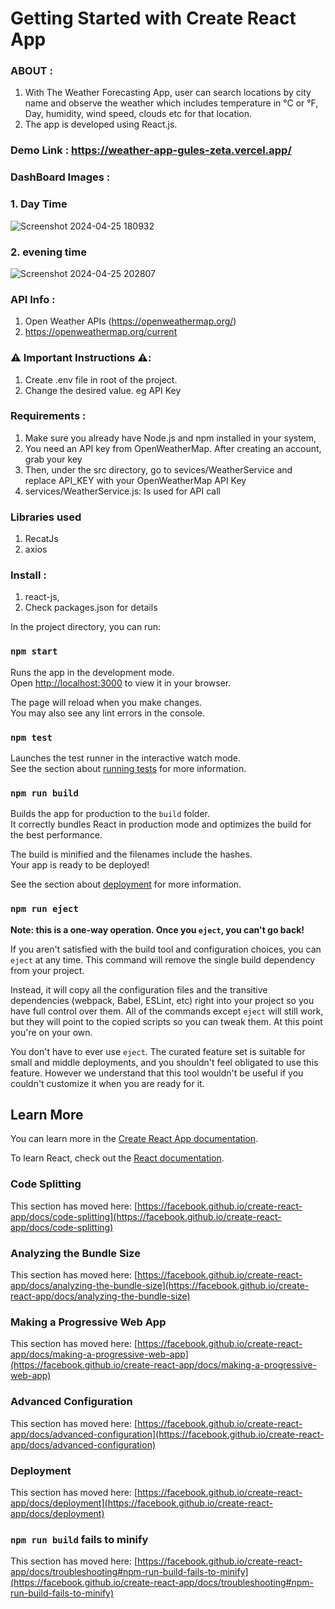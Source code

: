 # Getting Started with Create React App

### ABOUT :

1. With The Weather Forecasting App, user can search locations by city name and observe the weather which includes temperature in °C or °F, Day, humidity, wind speed, clouds etc for that location.
2. The app is developed using React.js.

### Demo Link  :  https://weather-app-gules-zeta.vercel.app/

### DashBoard Images :

### 1.  Day Time
![Screenshot 2024-04-25 180932](https://github.com/Ravi8972/weatherApp/assets/120507471/89aa6808-ebc9-473a-81ac-677c7a852c73)
### 2.  evening time
![Screenshot 2024-04-25 202807](https://github.com/Ravi8972/weatherApp/assets/120507471/a1cf0e57-6c71-47eb-af2d-a252792b9535)

### API Info : 
 1. Open Weather APIs (https://openweathermap.org/)
 2. https://openweathermap.org/current

### ⚠️ Important Instructions ⚠️:
1. Create .env file in root of the project.
2.  Change the desired value. eg API Key

### Requirements : 
  1. Make sure you already have Node.js and npm installed in your system,
  2. You need an API key from OpenWeatherMap. After creating an account, grab your key
  3. Then, under the src directory, go to sevices/WeatherService and replace API_KEY with your OpenWeatherMap API Key
  4. services/WeatherService.js: Is used for API call

### Libraries used
 1. RecatJs
 2. axios
    
 ### Install : 

 1. react-js,
 2. Check packages.json for details


In the project directory, you can run:

### `npm start`

Runs the app in the development mode.\
Open [http://localhost:3000](http://localhost:3000) to view it in your browser.

The page will reload when you make changes.\
You may also see any lint errors in the console.

### `npm test`

Launches the test runner in the interactive watch mode.\
See the section about [running tests](https://facebook.github.io/create-react-app/docs/running-tests) for more information.

### `npm run build`

Builds the app for production to the `build` folder.\
It correctly bundles React in production mode and optimizes the build for the best performance.

The build is minified and the filenames include the hashes.\
Your app is ready to be deployed!

See the section about [deployment](https://facebook.github.io/create-react-app/docs/deployment) for more information.

### `npm run eject`

**Note: this is a one-way operation. Once you `eject`, you can't go back!**

If you aren't satisfied with the build tool and configuration choices, you can `eject` at any time. This command will remove the single build dependency from your project.

Instead, it will copy all the configuration files and the transitive dependencies (webpack, Babel, ESLint, etc) right into your project so you have full control over them. All of the commands except `eject` will still work, but they will point to the copied scripts so you can tweak them. At this point you're on your own.

You don't have to ever use `eject`. The curated feature set is suitable for small and middle deployments, and you shouldn't feel obligated to use this feature. However we understand that this tool wouldn't be useful if you couldn't customize it when you are ready for it.

## Learn More

You can learn more in the [Create React App documentation](https://facebook.github.io/create-react-app/docs/getting-started).

To learn React, check out the [React documentation](https://reactjs.org/).

### Code Splitting

This section has moved here: [https://facebook.github.io/create-react-app/docs/code-splitting](https://facebook.github.io/create-react-app/docs/code-splitting)

### Analyzing the Bundle Size

This section has moved here: [https://facebook.github.io/create-react-app/docs/analyzing-the-bundle-size](https://facebook.github.io/create-react-app/docs/analyzing-the-bundle-size)

### Making a Progressive Web App

This section has moved here: [https://facebook.github.io/create-react-app/docs/making-a-progressive-web-app](https://facebook.github.io/create-react-app/docs/making-a-progressive-web-app)

### Advanced Configuration

This section has moved here: [https://facebook.github.io/create-react-app/docs/advanced-configuration](https://facebook.github.io/create-react-app/docs/advanced-configuration)

### Deployment

This section has moved here: [https://facebook.github.io/create-react-app/docs/deployment](https://facebook.github.io/create-react-app/docs/deployment)

### `npm run build` fails to minify

This section has moved here: [https://facebook.github.io/create-react-app/docs/troubleshooting#npm-run-build-fails-to-minify](https://facebook.github.io/create-react-app/docs/troubleshooting#npm-run-build-fails-to-minify)
